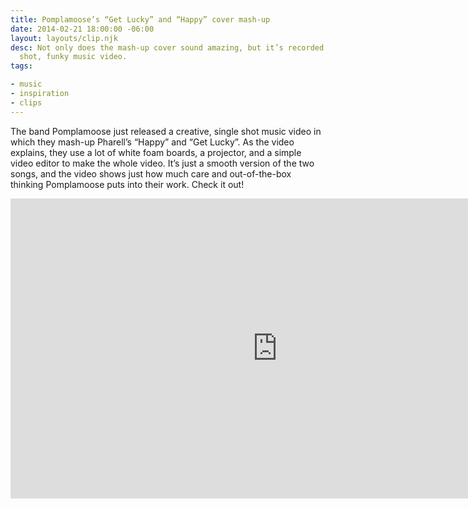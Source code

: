 ```yaml
---
title: Pomplamoose’s “Get Lucky” and “Happy” cover mash-up
date: 2014-02-21 18:00:00 -06:00
layout: layouts/clip.njk
desc: Not only does the mash-up cover sound amazing, but it’s recorded as a single
  shot, funky music video.
tags: 

- music
- inspiration
- clips
---
```


The band Pomplamoose just released a creative, single shot music video in which they mash-up Pharell’s “Happy” and “Get Lucky”. As the video explains, they use a lot of white foam boards, a projector, and a simple video editor to make the whole video. It’s just a smooth version of the two songs, and the video shows just how much care and out-of-the-box thinking Pomplamoose puts into their work. Check it out!

<iframe width="853" height="480" src="https://www.youtube.com/embed/VHtV3N8Otcs" frameborder="0" allow="accelerometer; autoplay; clipboard-write; encrypted-media; gyroscope; picture-in-picture" allowfullscreen></iframe>